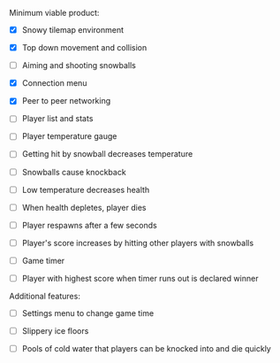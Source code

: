 Minimum viable product:

- [x] Snowy tilemap environment

- [x] Top down movement and collision

- [ ] Aiming and shooting snowballs

- [x] Connection menu

- [x] Peer to peer networking

- [ ] Player list and stats

- [ ] Player temperature gauge

- [ ] Getting hit by snowball decreases temperature

- [ ] Snowballs cause knockback

- [ ] Low temperature decreases health

- [ ] When health depletes, player dies

- [ ] Player respawns after a few seconds

- [ ] Player's score increases by hitting other players with snowballs

- [ ] Game timer

- [ ] Player with highest score when timer runs out is declared winner

Additional features:

- [ ] Settings menu to change game time

- [ ] Slippery ice floors

- [ ] Pools of cold water that players can be knocked into and die quickly
